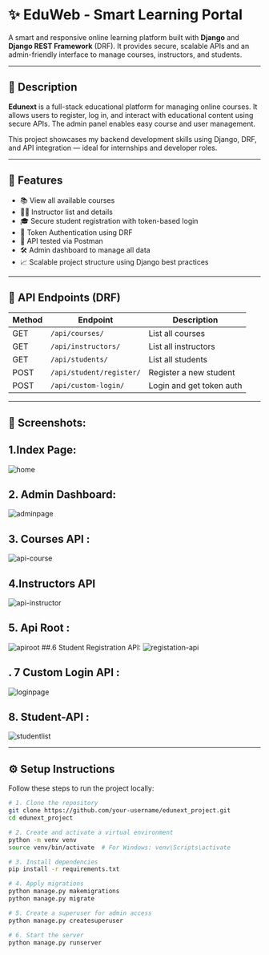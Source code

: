 # ✨ EduWeb - Smart Learning Portal

A smart and responsive online learning platform built with **Django** and **Django REST Framework** (DRF). It provides secure, scalable APIs and an admin-friendly interface to manage courses, instructors, and students.

---

## 📄 Description

**Edunext** is a full-stack educational platform for managing online courses. It allows users to register, log in, and interact with educational content using secure APIs. The admin panel enables easy course and user management.

This project showcases my backend development skills using Django, DRF, and API integration — ideal for internships and developer roles.

---

## 🚀 Features

- 📚 View all available courses
- 👩‍🏫 Instructor list and details
- 🎓 Secure student registration with token-based login
- 🔐 Token Authentication using DRF
- 🧪 API tested via Postman
- 🛠️ Admin dashboard to manage all data
- 📈 Scalable project structure using Django best practices

---

## 🔐 API Endpoints (DRF)

| Method | Endpoint                        | Description                        |
|--------|----------------------------------|------------------------------------|
| GET    | `/api/courses/`                 | List all courses                   |
| GET    | `/api/instructors/`             | List all instructors               |
| GET    | `/api/students/`                | List all students                  |
| POST   | `/api/student/register/`        | Register a new student             |
| POST   | `/api/custom-login/`            | Login and get token auth           |

---

## 📸 Screenshots:
## 1.Index Page:
![home](https://github.com/user-attachments/assets/5f68784d-0537-40da-a858-a08a66832c3c)
## 2. Admin Dashboard:
![adminpage](https://github.com/user-attachments/assets/523b2d59-9dd5-4b78-aff8-4ab5d30de216)
## 3. Courses API :
![api-course](https://github.com/user-attachments/assets/a2f9fd0f-86ea-417c-9751-30fcbc8f7a9f)
## 4.Instructors API 
![api-instructor](https://github.com/user-attachments/assets/3e8d5381-7323-43a1-ac73-522758c32973)
## 5. Api Root :
![apiroot](https://github.com/user-attachments/assets/bead08ec-05fd-4077-b30a-001a85555308)
##.6 Student Registration API:
![registation-api](https://github.com/user-attachments/assets/b57253d1-b617-49c7-9015-76314b6f1db8)
## . 7 Custom Login API :
![loginpage](https://github.com/user-attachments/assets/3b5edd33-80f0-458d-9dd5-4392855da4d7)
## 8. Student-API :
![studentlist](https://github.com/user-attachments/assets/9c7a97dc-9092-4b9a-9d5f-767fac5067f0)













---

## ⚙️ Setup Instructions

Follow these steps to run the project locally:

```bash
# 1. Clone the repository
git clone https://github.com/your-username/edunext_project.git
cd edunext_project

# 2. Create and activate a virtual environment
python -m venv venv
source venv/bin/activate  # For Windows: venv\Scripts\activate

# 3. Install dependencies
pip install -r requirements.txt

# 4. Apply migrations
python manage.py makemigrations
python manage.py migrate

# 5. Create a superuser for admin access
python manage.py createsuperuser

# 6. Start the server
python manage.py runserver
